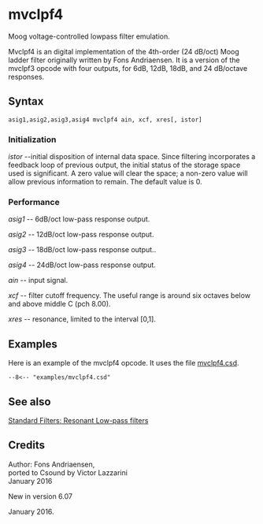 <!--
id:mvclpf4
category:Signal Modifiers:Standard Filters:Resonant
-->
# mvclpf4
Moog voltage-controlled lowpass filter emulation.

Mvclpf4 is an digital implementation of the 4th-order (24 dB/oct) Moog ladder filter originally written by Fons Andriaensen. It is a version of the mvclpf3 opcode with four outputs, for 6dB, 12dB, 18dB, and 24 dB/octave responses.

## Syntax
``` csound-orc
asig1,asig2,asig3,asig4 mvclpf4 ain, xcf, xres[, istor]
```

### Initialization

_istor_ --initial disposition of internal data space. Since filtering incorporates a feedback loop of previous output, the initial status of the storage space used is significant.  A zero value will clear the space; a non-zero value will allow previous information to remain. The default value is 0.

### Performance

_asig1_ -- 6dB/oct low-pass response output.

_asig2_ -- 12dB/oct low-pass response output.

_asig3_ -- 18dB/oct low-pass response output..

_asig4_ -- 24dB/oct low-pass response output.

_ain_ -- input signal.

_xcf_ -- filter cutoff frequency. The useful range is around six octaves below and above middle C (pch 8.00).

_xres_ -- resonance, limited to the interval [0,1].

## Examples

Here is an example of the mvclpf4 opcode. It uses the file [mvclpf4.csd](../../examples/mvclpf4.csd).

``` csound-csd title="Example of the mvclpf4 opcode." linenums="1"
--8<-- "examples/mvclpf4.csd"
```

## See also

[Standard Filters: Resonant Low-pass filters](../../sigmod/standard)

## Credits

Author: Fons Andriaensen, <br>
ported to Csound by Victor Lazzarini<br>
January 2016<br>

New in version 6.07

January 2016.
